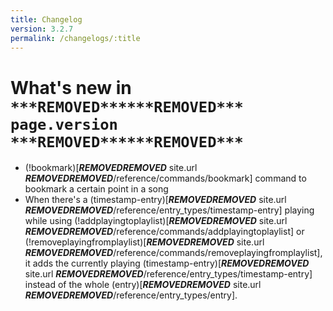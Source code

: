 ```yaml
---
title: Changelog
version: 3.2.7
permalink: /changelogs/:title
---
```


# What's new in `***REMOVED******REMOVED*** page.version ***REMOVED******REMOVED***`
- (!bookmark)[***REMOVED******REMOVED*** site.url ***REMOVED******REMOVED***/reference/commands/bookmark] command to bookmark a certain point in a song
- When there's a (timestamp-entry)[***REMOVED******REMOVED*** site.url ***REMOVED******REMOVED***/reference/entry_types/timestamp-entry] playing while using (!addplayingtoplaylist)[***REMOVED******REMOVED*** site.url ***REMOVED******REMOVED***/reference/commands/addplayingtoplaylist] or (!removeplayingfromplaylist)[***REMOVED******REMOVED*** site.url ***REMOVED******REMOVED***/reference/commands/removeplayingfromplaylist], it adds the currently playing (timestamp-entry)[***REMOVED******REMOVED*** site.url ***REMOVED******REMOVED***/reference/entry_types/timestamp-entry] instead of the whole (entry)[***REMOVED******REMOVED*** site.url ***REMOVED******REMOVED***/reference/entry_types/entry].
